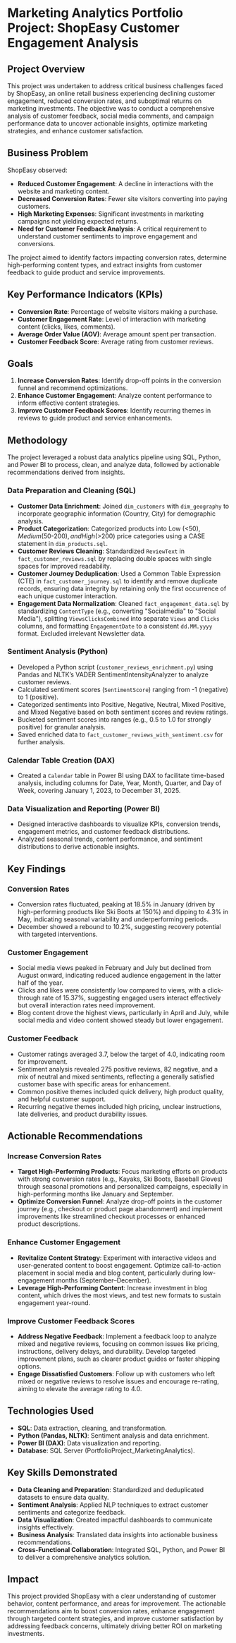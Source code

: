 # Marketing Analytics Portfolio Project: ShopEasy Customer Engagement Analysis

## Project Overview
This project was undertaken to address critical business challenges faced by ShopEasy, an online retail business experiencing declining customer engagement, reduced conversion rates, and suboptimal returns on marketing investments. The objective was to conduct a comprehensive analysis of customer feedback, social media comments, and campaign performance data to uncover actionable insights, optimize marketing strategies, and enhance customer satisfaction.

## Business Problem
ShopEasy observed:
- **Reduced Customer Engagement**: A decline in interactions with the website and marketing content.
- **Decreased Conversion Rates**: Fewer site visitors converting into paying customers.
- **High Marketing Expenses**: Significant investments in marketing campaigns not yielding expected returns.
- **Need for Customer Feedback Analysis**: A critical requirement to understand customer sentiments to improve engagement and conversions.

The project aimed to identify factors impacting conversion rates, determine high-performing content types, and extract insights from customer feedback to guide product and service improvements.

## Key Performance Indicators (KPIs)
- **Conversion Rate**: Percentage of website visitors making a purchase.
- **Customer Engagement Rate**: Level of interaction with marketing content (clicks, likes, comments).
- **Average Order Value (AOV)**: Average amount spent per transaction.
- **Customer Feedback Score**: Average rating from customer reviews.

## Goals
1. **Increase Conversion Rates**: Identify drop-off points in the conversion funnel and recommend optimizations.
2. **Enhance Customer Engagement**: Analyze content performance to inform effective content strategies.
3. **Improve Customer Feedback Scores**: Identify recurring themes in reviews to guide product and service enhancements.

## Methodology
The project leveraged a robust data analytics pipeline using SQL, Python, and Power BI to process, clean, and analyze data, followed by actionable recommendations derived from insights.

### Data Preparation and Cleaning (SQL)
- **Customer Data Enrichment**: Joined `dim_customers` with `dim_geography` to incorporate geographic information (Country, City) for demographic analysis.
- **Product Categorization**: Categorized products into Low (<$50), Medium ($50-$200), and High (>$200) price categories using a CASE statement in `dim_products.sql`.
- **Customer Reviews Cleaning**: Standardized `ReviewText` in `fact_customer_reviews.sql` by replacing double spaces with single spaces for improved readability.
- **Customer Journey Deduplication**: Used a Common Table Expression (CTE) in `fact_customer_journey.sql` to identify and remove duplicate records, ensuring data integrity by retaining only the first occurrence of each unique customer interaction.
- **Engagement Data Normalization**: Cleaned `fact_engagement_data.sql` by standardizing `ContentType` (e.g., converting "Socialmedia" to "Social Media"), splitting `ViewsClicksCombined` into separate `Views` and `Clicks` columns, and formatting `EngagementDate` to a consistent `dd.MM.yyyy` format. Excluded irrelevant Newsletter data.

### Sentiment Analysis (Python)
- Developed a Python script (`customer_reviews_enrichment.py`) using Pandas and NLTK’s VADER SentimentIntensityAnalyzer to analyze customer reviews.
- Calculated sentiment scores (`SentimentScore`) ranging from -1 (negative) to 1 (positive).
- Categorized sentiments into Positive, Negative, Neutral, Mixed Positive, and Mixed Negative based on both sentiment scores and review ratings.
- Bucketed sentiment scores into ranges (e.g., 0.5 to 1.0 for strongly positive) for granular analysis.
- Saved enriched data to `fact_customer_reviews_with_sentiment.csv` for further analysis.

### Calendar Table Creation (DAX)
- Created a `Calendar` table in Power BI using DAX to facilitate time-based analysis, including columns for Date, Year, Month, Quarter, and Day of Week, covering January 1, 2023, to December 31, 2025.

### Data Visualization and Reporting (Power BI)
- Designed interactive dashboards to visualize KPIs, conversion trends, engagement metrics, and customer feedback distributions.
- Analyzed seasonal trends, content performance, and sentiment distributions to derive actionable insights.

## Key Findings
### Conversion Rates
- Conversion rates fluctuated, peaking at 18.5% in January (driven by high-performing products like Ski Boots at 150%) and dipping to 4.3% in May, indicating seasonal variability and underperforming periods.
- December showed a rebound to 10.2%, suggesting recovery potential with targeted interventions.

### Customer Engagement
- Social media views peaked in February and July but declined from August onward, indicating reduced audience engagement in the latter half of the year.
- Clicks and likes were consistently low compared to views, with a click-through rate of 15.37%, suggesting engaged users interact effectively but overall interaction rates need improvement.
- Blog content drove the highest views, particularly in April and July, while social media and video content showed steady but lower engagement.

### Customer Feedback
- Customer ratings averaged 3.7, below the target of 4.0, indicating room for improvement.
- Sentiment analysis revealed 275 positive reviews, 82 negative, and a mix of neutral and mixed sentiments, reflecting a generally satisfied customer base with specific areas for enhancement.
- Common positive themes included quick delivery, high product quality, and helpful customer support.
- Recurring negative themes included high pricing, unclear instructions, late deliveries, and product durability issues.

## Actionable Recommendations
### Increase Conversion Rates
- **Target High-Performing Products**: Focus marketing efforts on products with strong conversion rates (e.g., Kayaks, Ski Boots, Baseball Gloves) through seasonal promotions and personalized campaigns, especially in high-performing months like January and September.
- **Optimize Conversion Funnel**: Analyze drop-off points in the customer journey (e.g., checkout or product page abandonment) and implement improvements like streamlined checkout processes or enhanced product descriptions.

### Enhance Customer Engagement
- **Revitalize Content Strategy**: Experiment with interactive videos and user-generated content to boost engagement. Optimize call-to-action placement in social media and blog content, particularly during low-engagement months (September–December).
- **Leverage High-Performing Content**: Increase investment in blog content, which drives the most views, and test new formats to sustain engagement year-round.

### Improve Customer Feedback Scores
- **Address Negative Feedback**: Implement a feedback loop to analyze mixed and negative reviews, focusing on common issues like pricing, instructions, delivery delays, and durability. Develop targeted improvement plans, such as clearer product guides or faster shipping options.
- **Engage Dissatisfied Customers**: Follow up with customers who left mixed or negative reviews to resolve issues and encourage re-rating, aiming to elevate the average rating to 4.0.

## Technologies Used
- **SQL**: Data extraction, cleaning, and transformation.
- **Python (Pandas, NLTK)**: Sentiment analysis and data enrichment.
- **Power BI (DAX)**: Data visualization and reporting.
- **Database**: SQL Server (PortfolioProject_MarketingAnalytics).

## Key Skills Demonstrated
- **Data Cleaning and Preparation**: Standardized and deduplicated datasets to ensure data quality.
- **Sentiment Analysis**: Applied NLP techniques to extract customer sentiments and categorize feedback.
- **Data Visualization**: Created impactful dashboards to communicate insights effectively.
- **Business Analysis**: Translated data insights into actionable business recommendations.
- **Cross-Functional Collaboration**: Integrated SQL, Python, and Power BI to deliver a comprehensive analytics solution.

## Impact
This project provided ShopEasy with a clear understanding of customer behavior, content performance, and areas for improvement. The actionable recommendations aim to boost conversion rates, enhance engagement through targeted content strategies, and improve customer satisfaction by addressing feedback concerns, ultimately driving better ROI on marketing investments.